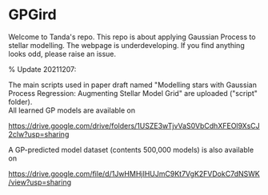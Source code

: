 # GPGird
Welcome to Tanda's repo. This repo is about applying Gaussian Process to stellar modelling. 
The webpage is underdeveloping. If you find anything looks odd, please raise an issue. 

% Update 20211207: 

The main scripts used in paper draft named "Modelling stars with Gaussian Process Regression: Augmenting Stellar Model Grid" are uploaded ("script" folder).  
All learned GP models are available on 

https://drive.google.com/drive/folders/1USZE3wTjvVaS0VbCdhXFEOl9XsCJ2clw?usp=sharing

A GP-predicted model dataset (contents 500,000 models) is also available on 

https://drive.google.com/file/d/1JwHMHjIHUJmC9Kt7VgK2FVDokC7dNSWK/view?usp=sharing
